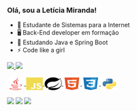 ### Olá, sou a Letícia Miranda!

- 🔭 Estudante de Sistemas para a Internet
- 🖥️ Back-End developer em formação
- 🌱 Estudando Java e Spring Boot
- ⚡ Code like a girl

<div>
  <a href="https://github.com/aleticiamiranda">
  <img height="180em" src="https://github-readme-stats.vercel.app/api?username=aleticiamiranda&show_icons=true&theme=dracula&include_all_commits=true&count_private=true"/>
  <img height="180em" src="https://github-readme-stats.vercel.app/api/top-langs/?username=aleticiamiranda&layout=compact&langs_count=7&theme=dracula"/>
</div>
  
  
<div style="display: inline_block"><br>
  <img align="center" alt="Let-java" height="30" width="40" src="https://raw.githubusercontent.com/devicons/devicon/master/icons/java/java-plain.svg">
  <img align="center" alt="Let-Js" height="30" width="40" src="https://raw.githubusercontent.com/devicons/devicon/master/icons/javascript/javascript-plain.svg">
  <img align="center" alt="Let-Spring" height="30" width="40" src="https://raw.githubusercontent.com/devicons/devicon/master/icons/spring/spring-plain.svg">
  <img align="center" alt="Rafa-HTML" height="30" width="40" src="https://raw.githubusercontent.com/devicons/devicon/master/icons/html5/html5-original.svg">
  <img align="center" alt="Rafa-CSS" height="30" width="40" src="https://raw.githubusercontent.com/devicons/devicon/master/icons/css3/css3-original.svg">
  <img align="center" alt="Rafa-Python" height="30" width="40" src="https://raw.githubusercontent.com/devicons/devicon/master/icons/python/python-original.svg">
</div>
  
<div>
  <br>
  <a href="http://www.linkedin.com/in/letícia-mirandajp" target="_blank"><img src="https://img.shields.io/badge/-LinkedIn-%230077B5?style=for-the-badge&logo=linkedin&logoColor=white" target="_blank"></a> 
  <a href = "amirandaleticia@gmail.com"><img src="https://img.shields.io/badge/-Gmail-%23333?style=for-the-badge&logo=gmail&logoColor=white" target="_blank"></a>
  <a href="https://instagram.com/leticia.mranda" target="_blank"><img src="https://img.shields.io/badge/-Instagram-%23E4405F?style=for-the-badge&logo=instagram&logoColor=white" target="_blank"></a>
</div>
  
##
